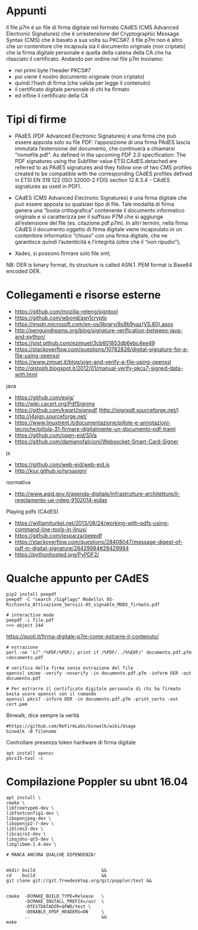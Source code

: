 # Appunti
Il file p7m è un file di firma digitale nel formato CAdES (CMS Advanced Electronic Signatures) che è un’estensione del Cryptographic Message Syntax (CMS) che è basato a sua volta su PKCS#7. Il file p7m non è altro che un contenitore che incapsula sia il documento originale (non criptato) che la firma digitale personale e quella della catena della CA che ha rilasciato il certificato. Andando per ordine nel file p7m troviamo:
- nei primi byte  l’header PKCS#7
- poi viene il nostro documento originale (non criptato)
- quindi l’hash di firma (che valida per legge il contenuto)
- il certificato digitale personale di chi ha firmato
- ed infine il certificato della CA

# Tipi di firme
- PAdES (PDF Advanced Electronic Signatures)  è una firma che può essere apposta solo su file  PDF: l’apposizione di una firma PAdES lascia immutata l’estensione del documento, che continuerà a chiamarsi “nomefile.pdf”. As defined in the upcoming PDF 2.0 specification: The PDF signatures using the Subfilter value ETSI.CAdES.detached are referred to as PAdES signatures and they follow one of two CMS profiles created to be compatible with the corresponding CAdES profiles defined in ETSI EN 319 122 (ISO 32000-2 FDIS section 12.8.3.4 - CAdES signatures as used in PDF).

- CAdES (CMS Advanced Electronic Signatures) è una firma digitale che può essere apposta su qualsiasi tipo di file. Tale modalità di firma genera una “busta crittografica” contenente il documento informatico originale e si caratterizza per il suffisso P7M che si aggiunge all’estensione del file (es. citazione.pdf.p7m). In altri termini, nella firma CAdES il documento oggetto di firma digitale viene incapsulato in un contenitore informatico “chiuso” con una firma digitale, che ne garantisce quindi l’autenticità e l’integrità (oltre che il “non ripudio”);

- Xades, si possono firmare solo file xml;

NB: DER is binary format, its structure is called ASN.1. PEM format is Base64 encoded DER.

# Collegamenti e risorse esterne
- https://github.com/mozilla-releng/signtool
- https://github.com/wbond/asn1crypto
- https://msdn.microsoft.com/en-us/library/8s9b9yaz(VS.80).aspx
- http://penguindreams.org/blog/signature-verification-between-java-and-python/
- https://gist.github.com/ezimuel/3cb601853db6ebc4ee49
- https://stackoverflow.com/questions/10782826/digital-signature-for-a-file-using-openssl
- https://www.zimuel.it/blog/sign-and-verify-a-file-using-openssl
- http://qistoph.blogspot.it/2012/01/manual-verify-pkcs7-signed-data-with.html

java
- https://github.com/esig/
- http://wiki.cacert.org/PdfSigning
- https://github.com/kwart/jsignpdf (http://jsignpdf.sourceforge.net/)
- http://j4sign.sourceforge.net/
- https://www.linuxtrent.it/documentazione/pillole-e-annotazioni-tecniche/pillola-31-firmare-digitalmente-un-documento-pdf-trami
- https://github.com/open-eid/SiVa
- https://github.com/damianofalcioni/Websocket-Smart-Card-Signer

js
- https://github.com/web-eid/web-eid.js
- http://kjur.github.io/jsrsasign/

normativa
- http://www.agid.gov.it/agenda-digitale/infrastrutture-architetture/il-regolamento-ue-ndeg-9102014-eidas

Playing pdfs (CAdES)
- https://williamjturkel.net/2013/08/24/working-with-pdfs-using-command-line-tools-in-linux/
- https://github.com/jesparza/peepdf
- https://stackoverflow.com/questions/28408047/message-digest-of-pdf-in-digital-signature/28429984#28429984
- https://pythonhosted.org/PyPDF2/

# Qualche appunto per CAdES
````
pip2 install peepdf
peepdf -C "search /SigFlags" Modello\ 05-Richiesta_Attivazione_Servizi-05_signable_MOD5_firmato.pdf

# interactive mode 
peepdf -i file.pdf
>>> object 244
````

https://quoll.it/firma-digitale-p7m-come-estrarre-il-contenuto/
````
# estrazione
perl -ne 's/^.*%PDF/%PDF/; print if /%PDF/../%%EOF/' documento.pdf.p7m >documento.pdf

# verifica della firma senza estrazione del file
openssl smime -verify -noverify -in documento.pdf.p7m -inform DER -out documento.pdf

# Per estrarre il certificato digitale personale di chi ha firmato basta usare openssl con il comando
openssl pkcs7 -inform DER -in documento.pdf.p7m -print_certs -out cert.pem
````

Binwalk, dice sempre la verità
````
#https://github.com/ReFirmLabs/binwalk/wiki/Usage
binwalk -B filename
````

Controllare presenza token hardware di firma digitale
````
apt install opensc
pkcs15-tool -c
````

# Compilazione Poppler su ubnt 16.04
````
apt install \
cmake \
libfreetype6-dev \
libfontconfig1-dev \
libopenjpeg-dev \
libopenjp2-7-dev \
liblcms2-dev \
libcairo2-dev \
libqjdns-qt5-dev \
libglibmm-2.4-dev \

# MANCA ANCORA QUALCHE DIPENDENZA!


mkdir build                         &&
cd    build                         &&
git clone git://git.freedesktop.org/git/poppler/test &&


cmake  -DCMAKE_BUILD_TYPE=Release   \
       -DCMAKE_INSTALL_PREFIX=/usr  \
       -DTESTDATADIR=$PWD/test \
       -DENABLE_XPDF_HEADERS=ON     \
       ..                           &&
make
`````

